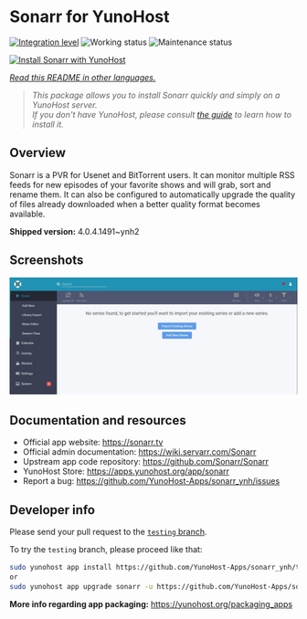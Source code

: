 <!--
N.B.: This README was automatically generated by <https://github.com/YunoHost/apps/tree/master/tools/readme_generator>
It shall NOT be edited by hand.
-->

# Sonarr for YunoHost

[![Integration level](https://dash.yunohost.org/integration/sonarr.svg)](https://dash.yunohost.org/appci/app/sonarr) ![Working status](https://ci-apps.yunohost.org/ci/badges/sonarr.status.svg) ![Maintenance status](https://ci-apps.yunohost.org/ci/badges/sonarr.maintain.svg)

[![Install Sonarr with YunoHost](https://install-app.yunohost.org/install-with-yunohost.svg)](https://install-app.yunohost.org/?app=sonarr)

*[Read this README in other languages.](./ALL_README.md)*

> *This package allows you to install Sonarr quickly and simply on a YunoHost server.*  
> *If you don't have YunoHost, please consult [the guide](https://yunohost.org/install) to learn how to install it.*

## Overview

Sonarr is a PVR for Usenet and BitTorrent users. It can monitor multiple RSS feeds for new episodes of your favorite shows and will grab, sort and rename them. It can also be configured to automatically upgrade the quality of files already downloaded when a better quality format becomes available.


**Shipped version:** 4.0.4.1491~ynh2

## Screenshots

![Screenshot of Sonarr](./doc/screenshots/screenshot.jpg)

## Documentation and resources

- Official app website: <https://sonarr.tv>
- Official admin documentation: <https://wiki.servarr.com/Sonarr>
- Upstream app code repository: <https://github.com/Sonarr/Sonarr>
- YunoHost Store: <https://apps.yunohost.org/app/sonarr>
- Report a bug: <https://github.com/YunoHost-Apps/sonarr_ynh/issues>

## Developer info

Please send your pull request to the [`testing` branch](https://github.com/YunoHost-Apps/sonarr_ynh/tree/testing).

To try the `testing` branch, please proceed like that:

```bash
sudo yunohost app install https://github.com/YunoHost-Apps/sonarr_ynh/tree/testing --debug
or
sudo yunohost app upgrade sonarr -u https://github.com/YunoHost-Apps/sonarr_ynh/tree/testing --debug
```

**More info regarding app packaging:** <https://yunohost.org/packaging_apps>
